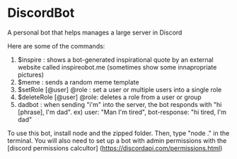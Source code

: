 # DiscordBot
A personal bot that helps manages a large server in Discord

Here are some of the commands:

1. $inspire : shows a bot-generated inspirational quote by an external website called inspireobot.me (sometimes show some innapropriate pictures)
2. $meme : sends a random meme template
3. $setRole [@user] @role : set a user or multiple users into a single role
4. $deleteRole [@user] @role: deletes a role from a user or group
5. dadbot : when sending "i'm" into the server, the bot responds with "hi [phrase], I'm dad".
ex) user: "Man I'm tired", bot-response: "hi tired, I'm dad"

To use this bot, install node and the zipped folder. Then, type "node ." in the terminal. You will also need to set up a bot with admin permissions with the [discord permissions calcultor] (https://discordapi.com/permissions.html)
